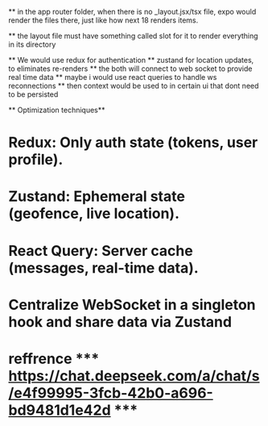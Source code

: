 ** in the app router folder, when there is no _layout.jsx/tsx file, expo would render the files there, just like how next 18 renders items.

** the layout file must have something called slot for it to render everything in its directory

** We would use redux for authentication
** zustand for location updates, to eliminates re-renders
** the both will connect to web socket to provide real time data
** maybe i would use react queries to handle ws reconnections
** then context would be used to in certain ui that dont need to be persisted

** Optimization techniques**
# Redux: Only auth state (tokens, user profile).
# Zustand: Ephemeral state (geofence, live location).
# React Query: Server cache (messages, real-time data).
# Centralize WebSocket in a singleton hook and share data via Zustand

<!-- let socket: WebSocket | null = null;
export const useSocket = () => {
  useEffect(() => {
    if (!socket) socket = new WebSocket('wss://your-api.com');
    return () => { /* Cleanup on app exit */ };
  }, []);
}; -->

# reffrence *** https://chat.deepseek.com/a/chat/s/e4f99995-3fcb-42b0-a696-bd9481d1e42d ***